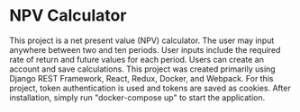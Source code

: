 # NPV Calculator

This project is a net present value (NPV) calculator.  The user may input anywhere between two and ten periods.  User inputs include the required rate of return and future values for each period.  Users can create an account and save calculations.  This project was created primarily using Django REST Framework, React, Redux, Docker, and Webpack.  For this project, token authentication is used and tokens are saved as cookies.  After installation, simply run "docker-compose up" to start the application.
